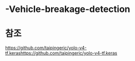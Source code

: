 # -Vehicle-breakage-detection

# 참조 
https://github.com/taipingeric/yolo-v4-tf.kerashttps://github.com/taipingeric/yolo-v4-tf.keras

